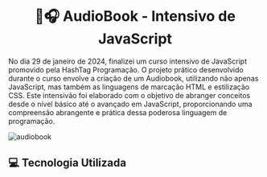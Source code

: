 <h1 align="center"> 📔🎧 AudioBook - Intensivo de JavaScript </h1>
<p>No dia 29 de janeiro de 2024, finalizei um curso intensivo de JavaScript promovido pela HashTag Programação.
  O projeto prático desenvolvido durante o curso envolve a criação de um Audiobook, utilizando não apenas JavaScript,
  mas também as linguagens de marcação HTML e estilização CSS. Este intensivão foi elaborado com o objetivo de abranger 
  conceitos desde o nível básico até o avançado em JavaScript, proporcionando uma compreensão abrangente e prática dessa
  poderosa linguagem de programação.</p>

  ![audiobook](https://github.com/EduardaAAmaral/AudioBook/assets/100651298/b27c8245-16c8-4a7a-ab3f-b68b9a97db71)

  <h2 align="letf">💻 Tecnologia Utilizada</h2>
  
